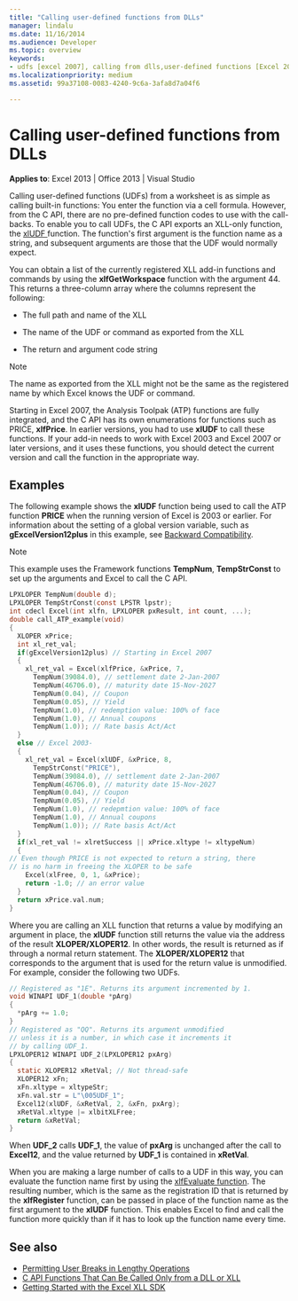 ```yaml
---
title: "Calling user-defined functions from DLLs"
manager: lindalu
ms.date: 11/16/2014
ms.audience: Developer
ms.topic: overview
keywords:
- udfs [excel 2007], calling from dlls,user-defined functions [Excel 2007], calling from DLLs,DLLs [Excel 2007], calling UDFs
ms.localizationpriority: medium
ms.assetid: 99a37108-0083-4240-9c6a-3afa8d7a04f6

---
```


# Calling user-defined functions from DLLs

**Applies to**: Excel 2013 | Office 2013 | Visual Studio 
  
Calling user-defined functions (UDFs) from a worksheet is as simple as calling built-in functions: You enter the function via a cell formula. However, from the C API, there are no pre-defined function codes to use with the call-backs. To enable you to call UDFs, the C API exports an XLL-only function, the [xlUDF ](xludf.md) function. The function's first argument is the function name as a string, and subsequent arguments are those that the UDF would normally expect. 
  
You can obtain a list of the currently registered XLL add-in functions and commands by using the **xlfGetWorkspace** function with the argument 44. This returns a three-column array where the columns represent the following: 
  
- The full path and name of the XLL
    
- The name of the UDF or command as exported from the XLL
    
- The return and argument code string
    
> [!NOTE]
> The name as exported from the XLL might not be the same as the registered name by which Excel knows the UDF or command. 
  
Starting in Excel 2007, the Analysis Toolpak (ATP) functions are fully integrated, and the C API has its own enumerations for functions such as PRICE, **xlfPrice**. In earlier versions, you had to use **xlUDF** to call these functions. If your add-in needs to work with Excel 2003 and Excel 2007 or later versions, and it uses these functions, you should detect the current version and call the function in the appropriate way. 
  
## Examples

The following example shows the **xlUDF** function being used to call the ATP function **PRICE** when the running version of Excel is 2003 or earlier. For information about the setting of a global version variable, such as **gExcelVersion12plus** in this example, see [Backward Compatibility](backward-compatibility.md).
  
> [!NOTE]
> This example uses the Framework functions **TempNum**, **TempStrConst** to set up the arguments and Excel to call the C API. 
  
```C
LPXLOPER TempNum(double d);
LPXLOPER TempStrConst(const LPSTR lpstr);
int cdecl Excel(int xlfn, LPXLOPER pxResult, int count, ...);
double call_ATP_example(void)
{
  XLOPER xPrice;
  int xl_ret_val;
  if(gExcelVersion12plus) // Starting in Excel 2007
  {
    xl_ret_val = Excel(xlfPrice, &xPrice, 7,
      TempNum(39084.0), // settlement date 2-Jan-2007
      TempNum(46706.0), // maturity date 15-Nov-2027
      TempNum(0.04), // Coupon
      TempNum(0.05), // Yield
      TempNum(1.0), // redemption value: 100% of face
      TempNum(1.0), // Annual coupons
      TempNum(1.0)); // Rate basis Act/Act
  }
  else // Excel 2003-
  {
    xl_ret_val = Excel(xlUDF, &xPrice, 8,
      TempStrConst("PRICE"),
      TempNum(39084.0), // settlement date 2-Jan-2007
      TempNum(46706.0), // maturity date 15-Nov-2027
      TempNum(0.04), // Coupon
      TempNum(0.05), // Yield
      TempNum(1.0), // redepmtion value: 100% of face
      TempNum(1.0), // Annual coupons
      TempNum(1.0)); // Rate basis Act/Act
  }
  if(xl_ret_val != xlretSuccess || xPrice.xltype != xltypeNum)
  {
// Even though PRICE is not expected to return a string, there
// is no harm in freeing the XLOPER to be safe
    Excel(xlFree, 0, 1, &xPrice);
    return -1.0; // an error value
  }
  return xPrice.val.num;
}
```


Where you are calling an XLL function that returns a value by modifying an argument in place, the **xlUDF** function still returns the value via the address of the result **XLOPER/XLOPER12**. In other words, the result is returned as if through a normal return statement. The **XLOPER/XLOPER12** that corresponds to the argument that is used for the return value is unmodified. For example, consider the following two UDFs. 
  
```C
// Registered as "1E". Returns its argument incremented by 1.
void WINAPI UDF_1(double *pArg)
{
  *pArg += 1.0;
}
// Registered as "QQ". Returns its argument unmodified
// unless it is a number, in which case it increments it
// by calling UDF_1.
LPXLOPER12 WINAPI UDF_2(LPXLOPER12 pxArg)
{
  static XLOPER12 xRetVal; // Not thread-safe
  XLOPER12 xFn;
  xFn.xltype = xltypeStr;
  xFn.val.str = L"\005UDF_1";
  Excel12(xlUDF, &xRetVal, 2, &xFn, pxArg);
  xRetVal.xltype |= xlbitXLFree;
  return &xRetVal;
}
```

When **UDF\_2** calls **UDF\_1**, the value of **pxArg** is unchanged after the call to **Excel12**, and the value returned by **UDF_1** is contained in **xRetVal**.
  
When you are making a large number of calls to a UDF in this way, you can evaluate the function name first by using the [xlfEvaluate function](xlfevaluate.md). The resulting number, which is the same as the registration ID that is returned by the **xlfRegister** function, can be passed in place of the function name as the first argument to the **xlUDF** function. This enables Excel to find and call the function more quickly than if it has to look up the function name every time. 
  
## See also

- [Permitting User Breaks in Lengthy Operations](permitting-user-breaks-in-lengthy-operations.md)
- [C API Functions That Can Be Called Only from a DLL or XLL](c-api-functions-that-can-be-called-only-from-a-dll-or-xll.md)
- [Getting Started with the Excel XLL SDK](getting-started-with-the-excel-xll-sdk.md)
